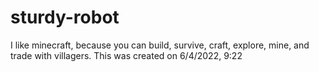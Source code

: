 # sturdy-robot
I like minecraft, because you can build, survive, craft, explore, mine, and trade with villagers. This was created on 6/4/2022, 9:22
